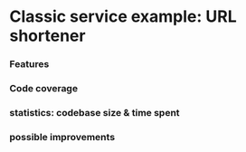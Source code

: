 Classic service example: URL shortener
===

### Features

### Code coverage

### statistics: codebase size & time spent

### possible improvements

